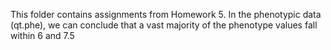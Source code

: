 This folder contains assignments from Homework 5. In the phenotypic data (qt.phe), we can conclude that a vast majority of the phenotype values fall within 6 and 7.5
